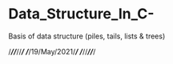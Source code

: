 # Data_Structure_In_C-
Basis of data structure (piles, tails, lists &amp; trees)

/*********//*********//*********/
/*********/19/May/2021/*********/
/*********//*********//*********/
